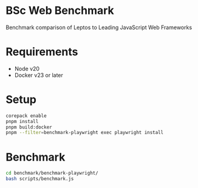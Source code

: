 # BSc Web Benchmark

Benchmark comparison of Leptos to Leading JavaScript Web Frameworks

# Requirements

- Node v20
- Docker v23 or later

# Setup

```bash
corepack enable
pnpm install
pnpm build:docker
pnpm --filter=benchmark-playwright exec playwright install
```

# Benchmark

```bash
cd benchmark/benchmark-playwright/
bash scripts/benchmark.js
```
